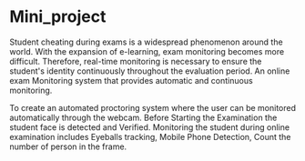 # Mini_project
Student cheating during exams is a widespread phenomenon around the world. With the expansion of e-learning, exam monitoring becomes more difficult. Therefore, real-time monitoring is necessary to ensure the student's identity continuously throughout the evaluation period. An online exam Monitoring system that provides automatic and continuous monitoring.  
 
To create an automated proctoring system where the user can be monitored automatically through the webcam. Before Starting the Examination the student face is detected and Verified. Monitoring the student during online examination includes Eyeballs tracking, Mobile Phone Detection, Count the number of person in the frame. 
